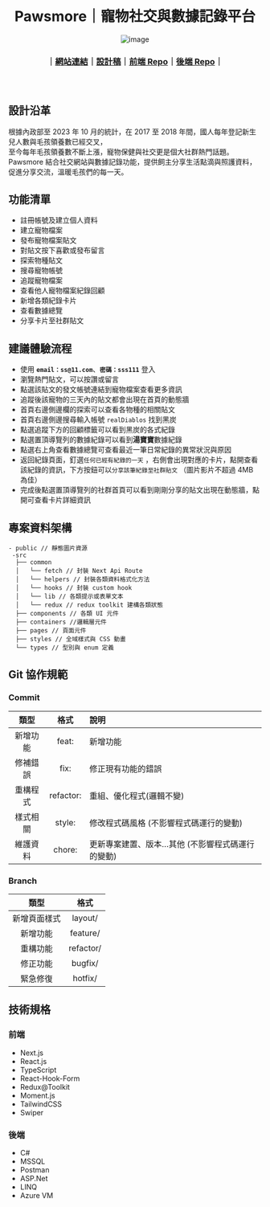 <h1 align="center" style="font-weight: 700">Pawsmore｜寵物社交與數據記錄平台</h1>
<div align="center" style="margin-bottom:24px">
  
![image](https://github.com/penspulse326/rocket_pawsmore/assets/22139550/3919bea0-e970-417e-80d2-4584d6fc9b2b)

### ｜[網站連結](https://rocket-pawsmore.vercel.app/)｜[設計稿](https://www.figma.com/file/k4eFSqtEjqGKgduy7kFHgu/Web-setting?type=design&node-id=577%3A1780&mode=design&t=lMnpJOSpgNjy7Uzn-1)｜[前端 Repo](https://github.com/penspulse326/rocket_pawsmore)｜[後端 Repo](https://github.com/koalaoliver/Pawsmore)｜

</div>
<br/>

## 設計沿革

根據內政部至 2023 年 10 月的統計，在 2017 至 2018 年間，國人每年登記新生兒人數與毛孩領養數已經交叉，  
至今每年毛孩領養數不斷上漲，寵物保健與社交更是個大社群熱門話題。  
Pawsmore 結合社交網站與數據記錄功能，提供飼主分享生活點滴與照護資料，促進分享交流，溫暖毛孩們的每一天。


## 功能清單

- 註冊帳號及建立個人資料
- 建立寵物檔案
- 發布寵物檔案貼文
- 對貼文按下喜歡或發布留言
- 探索物種貼文
- 搜尋寵物帳號
- 追蹤寵物檔案
- 查看他人寵物檔案紀錄回顧
- 新增各類紀錄卡片
- 查看數據總覽
- 分享卡片至社群貼文

## 建議體驗流程
- 使用 **`email：ss@11.com`**、**`密碼：sss111`** 登入
- 瀏覽熱門貼文，可以按讚或留言
- 點選該貼文的發文帳號連結到寵物檔案查看更多資訊
- 追蹤後該寵物的三天內的貼文都會出現在首頁的動態牆
- 首頁右邊側邊欄的探索可以查看各物種的相關貼文
- 首頁右邊側邊搜尋輸入帳號 `realDiablos` 找到黑炭
- 點選追蹤下方的回顧標籤可以看到黑炭的各式紀錄
- 點選置頂導覽列的數據紀錄可以看到**湯寶寶**數據紀錄
- 點選右上角查看數據總覽可查看最近一筆日常紀錄的異常狀況與原因
- 返回紀錄頁面，釘選`任何已經有紀錄的一天` ，右側會出現對應的卡片，點開查看該紀錄的資訊，下方按鈕可以`分享該筆紀錄至社群貼文` （圖片影片不超過 4MB 為佳）
- 完成後點選置頂導覽列的社群首頁可以看到剛剛分享的貼文出現在動態牆，點開可查看卡片詳細資訊

## 專案資料架構
```
- public // 靜態圖片資源
 -src
  ├── common
  │   └── fetch // 封裝 Next Api Route
  │   └── helpers // 封裝各類資料格式化方法
  │   └── hooks // 封裝 custom hook
  │   └── lib // 各類提示或表單文本
  │   └── redux // redux toolkit 建構各類狀態
  ├── components // 各類 UI 元件
  ├── containers //邏輯層元件
  ├── pages // 頁面元件
  ├── styles // 全域樣式與 CSS 動畫
  └── types // 型別與 enum 定義
```

## Git 協作規範
### Commit
| 類型 | 格式 | 說明 |
| :---: | :---: | :--- |
| 新增功能 | feat: | 新增功能 |
| 修補錯誤 | fix: | 修正現有功能的錯誤 |
| 重構程式 | refactor: | 重組、優化程式(邏輯不變) |
| 樣式相關 | style: | 修改程式碼風格 (不影響程式碼運行的變動) |
| 維護資料 | chore: | 更新專案建置、版本…其他 (不影響程式碼運行的變動) |

### Branch
| 類型 | 格式 |
| :---: | :---: |
| 新增頁面樣式 | layout/ |
| 新增功能 | feature/ |
| 重構功能 | refactor/ |
| 修正功能 | bugfix/ |
| 緊急修復 | hotfix/ |

## 技術規格 
### 前端
- Next.js
- React.js
- TypeScript
- React-Hook-Form
- Redux@Toolkit
- Moment.js
- TailwindCSS
- Swiper

### 後端
- C#
- MSSQL
- Postman
- ASP.Net
- LINQ
- Azure VM
